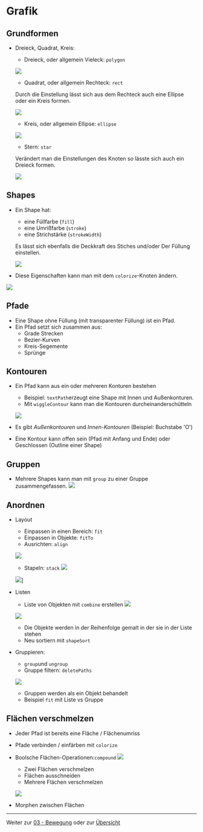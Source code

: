 # Grafik

## Grundformen

- Dreieck, Quadrat, Kreis:
	- Dreieck, oder allgemein Vieleck: `polygon`
	
	![](assets/shape_1.gif)
	
	- Quadrat, oder allgemein Rechteck: `rect`
	
	Durch die Einstellung lässt sich aus dem Rechteck auch eine Ellipse oder ein Kreis formen.
	
	![](assets/shape_2.gif)
	
	- Kreis, oder allgemein Ellipse: `ellipse`
	
	![](assets/shape_3.gif)
	
	- Stern: `star`
	
	Verändert man die Einstellungen des Knoten so lässte sich auch ein Dreieck formen.
	
	![](assets/shape_4.gif)

## Shapes

- Ein Shape hat:
	- eine Füllfarbe (`fill`) 
	- eine Umrißfarbe (`stroke`)
	- eine Strichstärke (`strokeWidth`)
	
	Es lässt sich ebenfalls die Deckkraft des Stiches und/oder Der Füllung einstellen.
	
	![](assets/fill.png)
	
- Diese Eigenschaften kann man mit dem `colorize`-Knoten ändern.

![](assets/shape_5.gif)

## Pfade

- Eine Shape ohne Füllung (mit transparenter Füllung) ist ein Pfad.
- Ein Pfad setzt sich zusammen aus:
	- Grade Strecken
	- Bezier-Kurven
	- Kreis-Segemente
	- Sprünge

## Kontouren

- Ein Pfad kann aus ein oder mehreren Konturen bestehen
	- Beispiel: `textPath`erzeugt eine Shape mit Innen und Außenkonturen. 
	- Mit `wiggleContour` kann man die Kontouren durcheinanderschütteln
	
	![](assets/contour.gif)
	
- Es gibt *Außenkontouren* und *Innen-Kontouren*
  (Beispiel: Buchstabe 'O')
- Eine Kontour kann offen sein (Pfad mit Anfang und Ende) oder Geschlossen (Outline einer Shape)

## Gruppen

- Mehrere Shapes kann man mit `group` zu einer Gruppe zusammengefassen. [![](assets/beispiel.png)](https://nodebox.live/nodebox-intro/b02group)


## Anordnen

- Layout
	- Einpassen in einen Bereich: `fit`
	- Einpassen in Objekte: `fitTo`
	- Ausrichten: `align`
	
	![](assets/align.png)
	
	- Stapeln: `stack` [![](assets/beispiel.png)](https://nodebox.live/nodebox-intro/b02stack)
	
	![](assets/stack.gif)]
	
- Listen
	- Liste von Objekten mit `combine` erstellen  [![](assets/beispiel.png)](https://nodebox.live/nodebox-intro/b02combine)
	
	![](assets/combine.png)
	
	- Die Objekte werden in der Reihenfolge gemalt in der sie in der Liste stehen
	- Neu sortiern mit `shapeSort`
	
- Gruppieren:
	- `group`und `ungroup`
	- Gruppe filtern: `deletePaths`
	
	![](assets/deletepaths.gif)
	
	- Gruppen werden als ein Objekt behandelt
	- Beispiel `fit` mit Liste vs Gruppe

## Flächen verschmelzen

- Jeder Pfad ist bereits eine Fläche / Flächenumriss
- Pfade verbinden / einfärben mit `colorize`
- Boolsche Flächen-Operationen:`compound` [![](assets/beispiel.png)](https://nodebox.live/nodebox-intro/b02compund)
	- Zwei Flächen verschmelzen
	- Flächen ausschneiden
	- Mehrere Flächen verschmelzen
	
	![](assets/compound.gif)
	
- Morphen zwischen Flächen

---

Weiter zur [03 - Bewegung](03-bewegung.md) oder zur [Übersicht](readme.md)
	


	
